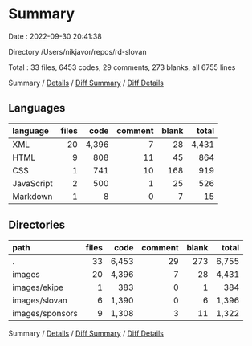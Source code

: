 # Summary

Date : 2022-09-30 20:41:38

Directory /Users/nikjavor/repos/rd-slovan

Total : 33 files,  6453 codes, 29 comments, 273 blanks, all 6755 lines

Summary / [Details](details.md) / [Diff Summary](diff.md) / [Diff Details](diff-details.md)

## Languages
| language | files | code | comment | blank | total |
| :--- | ---: | ---: | ---: | ---: | ---: |
| XML | 20 | 4,396 | 7 | 28 | 4,431 |
| HTML | 9 | 808 | 11 | 45 | 864 |
| CSS | 1 | 741 | 10 | 168 | 919 |
| JavaScript | 2 | 500 | 1 | 25 | 526 |
| Markdown | 1 | 8 | 0 | 7 | 15 |

## Directories
| path | files | code | comment | blank | total |
| :--- | ---: | ---: | ---: | ---: | ---: |
| . | 33 | 6,453 | 29 | 273 | 6,755 |
| images | 20 | 4,396 | 7 | 28 | 4,431 |
| images/ekipe | 1 | 383 | 0 | 1 | 384 |
| images/slovan | 6 | 1,390 | 0 | 6 | 1,396 |
| images/sponsors | 9 | 1,308 | 3 | 11 | 1,322 |

Summary / [Details](details.md) / [Diff Summary](diff.md) / [Diff Details](diff-details.md)